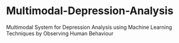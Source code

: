 # Multimodal-Depression-Analysis
Multimodal System for Depression Analysis using Machine Learning Techniques by Observing Human Behaviour
